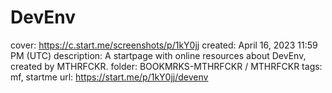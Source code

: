 # DevEnv

cover: https://c.start.me/screenshots/p/1kY0jj
created: April 16, 2023 11:59 PM (UTC)
description: A startpage with online resources about DevEnv, created by MTHRFCKR.
folder: BOOKMRKS-MTHRFCKR / MTHRFCKR
tags: mf, startme
url: https://start.me/p/1kY0jj/devenv